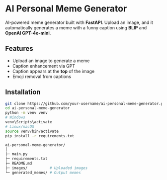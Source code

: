 # AI Personal Meme Generator

AI-powered meme generator built with **FastAPI**. Upload an image, and it automatically generates a meme with a funny caption using **BLIP** and **OpenAI GPT-4o-mini**.

## Features
- Upload an image to generate a meme
- Caption enhancement via GPT
- Caption appears at the **top** of the image
- Emoji removal from captions

## Installation
```bash
git clone https://github.com/your-username/ai-personal-meme-generator.git
cd ai-personal-meme-generator
python -m venv venv
# Windows
venv\Scripts\activate
# Linux/macOS
source venv/bin/activate
pip install -r requirements.txt

ai-personal-meme-generator/
│
├─ main.py
├─ requirements.txt
├─ README.md
├─ images/          # Uploaded images
└─ generated_memes/ # Output memes
